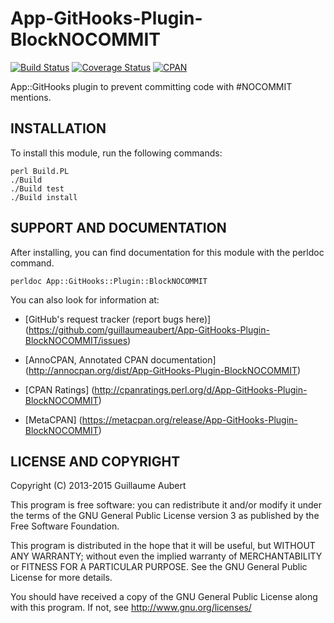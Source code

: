 App-GitHooks-Plugin-BlockNOCOMMIT
=================================

[![Build Status](https://travis-ci.org/guillaumeaubert/App-GitHooks-Plugin-BlockNOCOMMIT.svg?branch=master)](https://travis-ci.org/guillaumeaubert/App-GitHooks-Plugin-BlockNOCOMMIT)
[![Coverage Status](https://coveralls.io/repos/guillaumeaubert/App-GitHooks-Plugin-BlockNOCOMMIT/badge.svg?branch=master)](https://coveralls.io/r/guillaumeaubert/App-GitHooks-Plugin-BlockNOCOMMIT?branch=master)
[![CPAN](https://img.shields.io/cpan/v/App-GitHooks-Plugin-BlockNOCOMMIT.svg)](https://metacpan.org/release/App-GitHooks-Plugin-BlockNOCOMMIT)

App::GitHooks plugin to prevent committing code with #NOCOMMIT mentions.


INSTALLATION
------------

To install this module, run the following commands:

	perl Build.PL
	./Build
	./Build test
	./Build install


SUPPORT AND DOCUMENTATION
-------------------------

After installing, you can find documentation for this module with the
perldoc command.

	perldoc App::GitHooks::Plugin::BlockNOCOMMIT


You can also look for information at:

 * [GitHub's request tracker (report bugs here)]
   (https://github.com/guillaumeaubert/App-GitHooks-Plugin-BlockNOCOMMIT/issues)

 * [AnnoCPAN, Annotated CPAN documentation]
   (http://annocpan.org/dist/App-GitHooks-Plugin-BlockNOCOMMIT)

 * [CPAN Ratings]
   (http://cpanratings.perl.org/d/App-GitHooks-Plugin-BlockNOCOMMIT)

 * [MetaCPAN]
   (https://metacpan.org/release/App-GitHooks-Plugin-BlockNOCOMMIT)


LICENSE AND COPYRIGHT
---------------------

Copyright (C) 2013-2015 Guillaume Aubert

This program is free software: you can redistribute it and/or modify it under
the terms of the GNU General Public License version 3 as published by the Free
Software Foundation.

This program is distributed in the hope that it will be useful, but WITHOUT ANY
WARRANTY; without even the implied warranty of MERCHANTABILITY or FITNESS FOR A
PARTICULAR PURPOSE. See the GNU General Public License for more details.

You should have received a copy of the GNU General Public License along with
this program. If not, see http://www.gnu.org/licenses/

